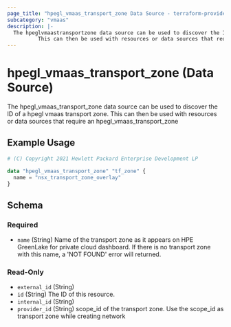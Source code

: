 ```yaml
---
page_title: "hpegl_vmaas_transport_zone Data Source - terraform-provider-hpegl"
subcategory: "vmaas"
description: |-
  The hpeglvmaastransportzone data source can be used to discover the ID of a hpegl vmaas transport zone.
          This can then be used with resources or data sources that require an hpeglvmaastransportzone
---
```

# hpegl_vmaas_transport_zone (Data Source)
The hpegl_vmaas_transport_zone data source can be used to discover the ID of a hpegl vmaas transport zone.
		This can then be used with resources or data sources that require an hpegl_vmaas_transport_zone
## Example Usage
```terraform
# (C) Copyright 2021 Hewlett Packard Enterprise Development LP

data "hpegl_vmaas_transport_zone" "tf_zone" {
  name = "nsx_transport_zone_overlay"
}
```
<!-- schema generated by tfplugindocs -->
## Schema

### Required

- `name` (String) Name of the transport zone as it appears on HPE GreenLake for private cloud dashboard. If there is no transport zone with this name, a 'NOT FOUND' error will returned.

### Read-Only

- `external_id` (String)
- `id` (String) The ID of this resource.
- `internal_id` (String)
- `provider_id` (String) scope_id of the transport zone. Use the scope_id as transport zone while creating network


